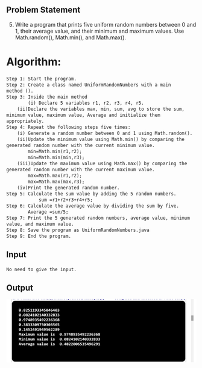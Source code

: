 ## Problem Statement

5.	Write a program that prints five uniform random numbers between 0 and 1, their average value, and their minimum and maximum values. Use Math.random(), Math.min(), and Math.max().
# Algorithm:

    Step 1: Start the program.
	Step 2: Create a class named UniformRandomNumbers with a main    method ().
	Step 3: Inside the main method
	        (i) Declare 5 variables r1, r2, r3, r4, r5.
		(ii)Declare the variables max, min, sum, avg to store the sum, minimum value, maximum value, Average and initialize them 		appropriately.
	Step 4: Repeat the following steps five times:
		(i) Generate a random number between 0 and 1 using Math.random().	
		(ii)Update the minimum value using Math.min() by comparing the generated random number with the current minimum value.
			min=Math.min(r1,r2);
			min=Math.min(min,r3);
		(iii)Update the maximum value using Math.max() by comparing the generated random number with the current maximum value.
			max=Math.max(r1,r2);
		   	max=Math.max(max,r3);
		(iv)Print the generated random number.
	Step 5: Calculate the sum value by adding the 5 random numbers.
	        	sum =r1+r2+r3+r4+r5;
	Step 6: Calculate the average value by dividing the sum by five.
			Average =sum/5;
	Step 7: Print the 5 generated random numbers, average value, minimum value, and maximum value.
	Step 8: Save the program as UniformRandomNumbers.java
	Step 9: End the program.


## Input

    No need to give the input.

## Output

![Alt text](image-12.png)
